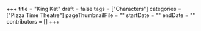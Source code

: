 +++
title = "King Kat"
draft = false
tags = ["Characters"]
categories = ["Pizza Time Theatre"]
pageThumbnailFile = ""
startDate = ""
endDate = ""
contributors = []
+++
